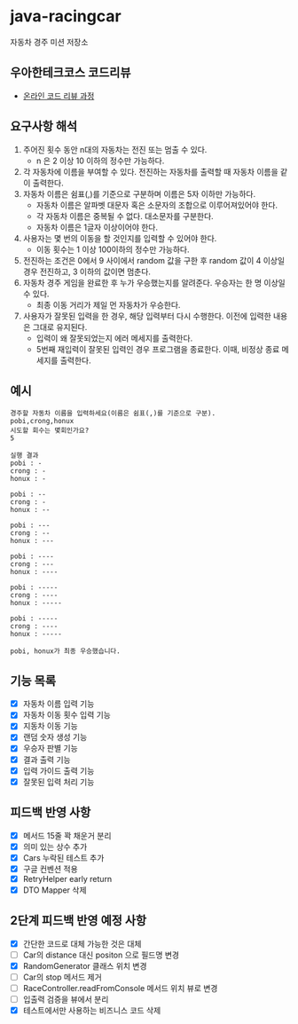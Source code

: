 # java-racingcar

자동차 경주 미션 저장소

## 우아한테크코스 코드리뷰

- [온라인 코드 리뷰 과정](https://github.com/woowacourse/woowacourse-docs/blob/master/maincourse/README.md)

## 요구사항 해석

1. 주어진 횟수 동안 n대의 자동차는 전진 또는 멈출 수 있다.
    - n 은 2 이상 10 이하의 정수만 가능하다.
2. 각 자동차에 이름을 부여할 수 있다. 전진하는 자동차를 출력할 때 자동차 이름을 같이 출력한다.
3. 자동차 이름은 쉼표(,)를 기준으로 구분하며 이름은 5자 이하만 가능하다.
    - 자동차 이름은 알파벳 대문자 혹은 소문자의 조합으로 이루어져있어야 한다.
    - 각 자동차 이름은 중복될 수 없다. 대소문자를 구분한다.
    - 자동차 이름은 1글자 이상이어야 한다.
4. 사용자는 몇 번의 이동을 할 것인지를 입력할 수 있어야 한다.
    - 이동 횟수는 1 이상 100이하의 정수만 가능하다.
5. 전진하는 조건은 0에서 9 사이에서 random 값을 구한 후 random 값이 4 이상일 경우 전진하고, 3 이하의 값이면 멈춘다.
6. 자동차 경주 게임을 완료한 후 누가 우승했는지를 알려준다. 우승자는 한 명 이상일 수 있다.
    - 최종 이동 거리가 제일 먼 자동차가 우승한다.
7. 사용자가 잘못된 입력을 한 경우, 해당 입력부터 다시 수행한다. 이전에 입력한 내용은 그대로 유지된다.
    - 입력이 왜 잘못되었는지 에러 메세지를 출력한다.
    - 5번째 재입력이 잘못된 입력인 경우 프로그램을 종료한다. 이때, 비정상 종료 메세지를 출력한다.

## 예시

```
경주할 자동차 이름을 입력하세요(이름은 쉼표(,)를 기준으로 구분).
pobi,crong,honux
시도할 회수는 몇회인가요?
5

실행 결과
pobi : -
crong : -
honux : -

pobi : --
crong : -
honux : --

pobi : ---
crong : --
honux : ---

pobi : ----
crong : ---
honux : ----

pobi : -----
crong : ----
honux : -----

pobi : -----
crong : ----
honux : -----

pobi, honux가 최종 우승했습니다.
```

## 기능 목록

- [x] 자동차 이름 입력 기능
- [x] 자동차 이동 횟수 입력 기능
- [x] 지동차 이동 기능
- [x] 랜덤 숫자 생성 기능
- [x] 우승자 판별 기능
- [x] 결과 출력 기능
- [x] 입력 가이드 출력 기능
- [x] 잘못된 입력 처리 기능

## 피드백 반영 사항

- [x] 메서드 15줄 꽉 채운거 분리
- [x] 의미 있는 상수 추가
- [x] Cars 누락된 테스트 추가
- [x] 구글 컨벤션 적용
- [x] RetryHelper early return
- [x] DTO Mapper 삭제

## 2단계 피드백 반영 예정 사항

- [x] 간단한 코드로 대체 가능한 것은 대체
- [ ] Car의 distance 대신 positon 으로 필드명 변경
- [x] RandomGenerator 클래스 위치 변경
- [ ] Car의 stop 메서드 제거
- [ ] RaceController.readFromConsole 메서드 위치 뷰로 변경
- [ ] 입출력 검증을 뷰에서 분리
- [x] 테스트에서만 사용하는 비즈니스 코드 삭제